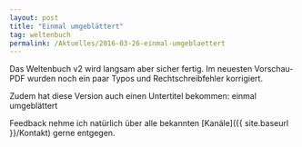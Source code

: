 ```yaml
---
layout: post
title: "Einmal umgeblättert"
tag: weltenbuch
permalink: /Aktuelles/2016-03-26-einmal-umgeblaettert
---
```


Das Weltenbuch v2 wird langsam aber sicher fertig. Im neuesten Vorschau-PDF wurden noch ein paar Typos und Rechtschreibfehler korrigiert.

Zudem hat diese Version auch einen Untertitel bekommen: einmal umgeblättert

Feedback nehme ich natürlich über alle bekannten [Kanäle]({{ site.baseurl }}/Kontakt) gerne entgegen.



